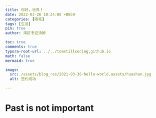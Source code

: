 ```yaml
---
title: 你好，世界！
date: 2022-03-26 10:34:00 +0800
categories: [随笔]
tags: [生活]
pin: true
author: 湾区书记汤姆

toc: true
comments: true
typora-root-url: ../../tomstillcoding.github.io
math: false
mermaid: true

image:
  src: /assets/blog_res/2021-03-30-hello-world.assets/huoshan.jpg
  alt: 签约成功

---
```


# Past is not important



